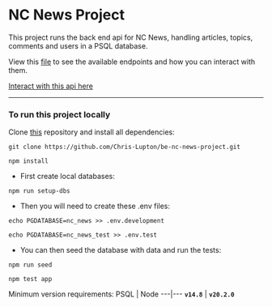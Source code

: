 # NC News Project

This project runs the back end api for NC News, handling articles, topics, comments and users in a PSQL database.

View this [file](./package.json) to see the available endpoints and how you can interact with them.

[Interact with this api here](https://chrisl-nc-news-project.onrender.com)
***
### To run this project locally

Clone [this](https://github.com/Chris-Lupton/be-nc-news-project) repository and install all dependencies:
```
git clone https://github.com/Chris-Lupton/be-nc-news-project.git

npm install
```

+ First create local databases:
```
npm run setup-dbs
```

+ Then you will need to create these .env files:

```
echo PGDATABASE=nc_news >> .env.development

echo PGDATABASE=nc_news_test >> .env.test
```

+ You can then seed the database with data and run the tests:
```
npm run seed

npm test app
```

Minimum version requirements: 
PSQL | Node
---|---
**`v14.8`** | **`v20.2.0`**
